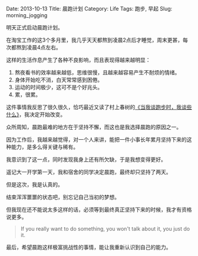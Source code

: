 Date: 2013-10-13
Title: 晨跑计划
Category: Life
Tags: 跑步, 早起
Slug: morning_jogging

明天正式启动晨跑计划。

在淘宝工作的这3个多月里，我几乎天天都熬到凌晨2点后才睡觉，周末更甚，每次都熬到凌晨4点左右。

这样的生活作息产生了各种不良影响，而且表现得越来越明显：

1. 熬夜看书的效率越来越低，思维很慢，且越来越容易产生不耐烦的情绪。
2. 身体开始吃不消，白天常常感到困倦。
3. 运动的时间极少，这可不是个好兆头。
4. 累，很累。

这件事情我反思了很久很久，恰巧最近又读了村上春树的[《当我谈跑步时，我谈些什么》](http://book.douban.com/subject/3369600/)，我决定开始改变。

众所周知，晨跑最难的地方在于坚持不懈，而这也是我选择晨跑的原因之一。

因为工作后，我越来越觉得，对一个人来讲，能把一件小事长年累月坚持下来的这种能力，是多么得关键与稀有。

我意识到了这一点，同时发现我身上还有所欠缺，于是我想变得更好。

遥记大一开学第一天，我和宿舍的同学决定晨跑，最终却只坚持了两天。

但是这次，我是认真的。

结束浑浑噩噩的状态吧，别忘记自己当初的梦想。

但我现在还不能说太多这样的话，必须等到最终真正坚持下来的时候，我才有资格说更多。

> If you really want to do something, you won't talk about it, you just do it.

最后，希望晨跑这样极富挑战性的事情，能让我重新认识到自己的能力。